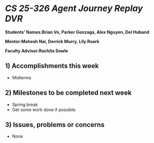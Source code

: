 # *CS 25-326 Agent Journey Replay DVR*

**Students' Names:Brian Vo, Parker Gonzaga, Alex Nguyen, Del Huband**

**Mentor:Mahesh Nai, Derrick Murry, Lily Roark**

**Faculty Advisor:Rachita Sowle**

## 1) Accomplishments this week ##
   - Midterms
## 2) Milestones to be completed next week ##
   - Spring break
   - Get some work done if possible
## 3) Issues, problems or concerns ##
   - None



